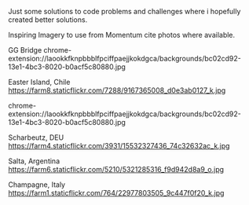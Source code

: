 Just some solutions to code problems and challenges where i hopefully created better solutions.




Inspiring Imagery to use from Momentum cite photos where available.

GG Bridge
chrome-extension://laookkfknpbbblfpciffpaejjkokdgca/backgrounds/bc02cd92-13e1-4bc3-8020-b0acf5c80880.jpg

Easter Island, Chile
https://farm8.staticflickr.com/7288/9167365008_d0e3ab0127_k.jpg

chrome-extension://laookkfknpbbblfpciffpaejjkokdgca/backgrounds/bc02cd92-13e1-4bc3-8020-b0acf5c80880.jpg

Scharbeutz, DEU
https://farm4.staticflickr.com/3931/15532327436_74c32632ac_k.jpg

Salta, Argentina
https://farm6.staticflickr.com/5210/5321285316_f9d942d8a9_o.jpg

Champagne, Italy
https://farm1.staticflickr.com/764/22977803505_9c447f0f20_k.jpg
